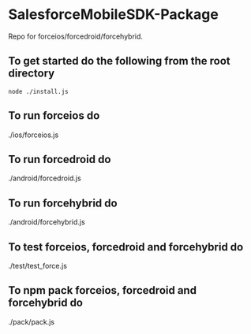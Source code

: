 # SalesforceMobileSDK-Package
Repo for forceios/forcedroid/forcehybrid.

## To get started do the following from the root directory
``` shell
node ./install.js
```

## To run forceios do
./ios/forceios.js

## To run forcedroid do
./android/forcedroid.js

## To run forcehybrid do
./android/forcehybrid.js

## To test forceios, forcedroid and forcehybrid do
./test/test_force.js

## To npm pack forceios, forcedroid and forcehybrid do
./pack/pack.js
